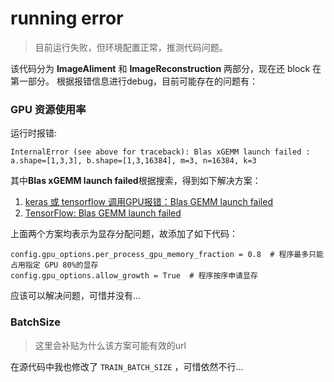 # running error

> 目前运行失败，但环境配置正常，推测代码问题。

该代码分为 **ImageAliment** 和 **ImageReconstruction** 两部分，现在还 block 在第一部分。 
根据报错信息进行debug，目前可能存在的问题有：
### GPU 资源使用率
运行时报错:    

    InternalError (see above for traceback): Blas xGEMM launch failed : a.shape=[1,3,3], b.shape=[1,3,16384], m=3, n=16384, k=3    

其中**Blas xGEMM launch failed**根据搜索，得到如下解决方案：
1. [keras 或 tensorflow 调用GPU报错：Blas GEMM launch failed](https://blog.csdn.net/Leo_Xu06/article/details/82023330)
2. [TensorFlow: Blas GEMM launch failed](https://stackoverflow.com/questions/43990046/tensorflow-blas-gemm-launch-failed)

上面两个方案均表示为显存分配问题，故添加了如下代码：

    config.gpu_options.per_process_gpu_memory_fraction = 0.8  # 程序最多只能占用指定 GPU 80%的显存
    config.gpu_options.allow_growth = True  # 程序按序申请显存

应该可以解决问题，可惜并没有...

### BatchSize
> 这里会补贴为什么该方案可能有效的url  

在源代码中我也修改了 `TRAIN_BATCH_SIZE` ，可惜依然不行...